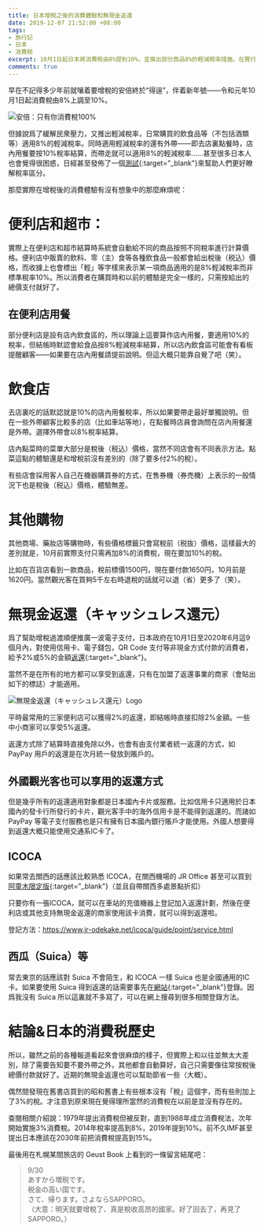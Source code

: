```yaml
---
title: 日本增稅之後的消費體驗和無現金返還
date: 2019-12-07 21:52:00 +08:00
tags:
- 旅行記
- 日本
- 消費税
excerpt: 10月1日起日本將消費稅由8%提到10%，並推出部分商品8%的輕減稅率措施。在實行之前看起來有些令人困惑的稅率制度，實際體驗上也並沒有太大差別。同時推出的6個月的返還計劃——使用現金以外的方式付款可以獲得2%到5%的金額返還——似乎也可以讓民衆開心地薅政府羊毛？（誤）
comments: true
---
```


早在不記得多少年前就嚷着要增稅的安倍終於“得逞”，伴着新年號——令和元年10月1日起消費稅由8%上調至10%。

![安倍：只有你消費稅100%](https://i.loli.net/2019/12/07/DESTJUpFIcr32o7.jpg)

但據說爲了緩解民衆壓力，又推出輕減稅率，日常購買的飲食品等（不包括酒類等）適用8%的輕減稅率。同時適用輕減稅率的還有外帶——即去店裏點餐時，店內用餐要按10%稅率結算，而帶走就可以適用8%的輕減稅率……甚至很多日本人也會覺得很困惑，日經甚至發佈了一個[測試](https://vdata.nikkei.com/newsgraphics/sales-tax-quiz/){:target="_blank"}來幫助人們更好瞭解稅率區分。


那麼實際在增稅後的消費體驗有沒有想象中的那麼麻煩呢：

# 便利店和超市：

實際上在便利店和超市結算時系統會自動給不同的商品按照不同稅率進行計算價格。便利店中販賣的飲料、零（主）食等各種飲食品一般都會給出稅後（税込）價格，而收據上也會標出「輕」等字樣來表示某一項商品適用的是8%輕減稅率而非標準稅率10%。所以消費者在購買時和以前的體驗是完全一樣的，只需按給出的總價支付就好了。

## 在便利店用餐

部分便利店是設有店內飲食區的，所以理論上這要算作店內用餐，要適用10%的稅率，但結帳時默認會給食品按8%輕減稅率結算，所以店內飲食區可能會有看板提醒顧客——如果要在店內用餐請提前說明。但這大概只能靠自覺了吧（笑）。

# 飲食店

去店裏吃的話默認就是10%的店內用餐稅率，所以如果要帶走最好單獨說明。但在一些外帶顧客比較多的店（比如車站等地），在點餐時店員會詢問在店內用餐還是外帶。選擇外帶會以8%稅率結算。

店內點菜時的菜單大部分是稅後（税込）價格，當然不同店會有不同表示方法。點菜這點的體驗還是和增稅前沒有差別的（除了要多付2%的稅）。

有些店會採用客人自己在機器購買券的方式，在售券機（券売機）上表示的一般情況下也是稅後（税込）價格，體驗無差。

# 其他購物

其他商場、藥妝店等購物時，有些價格標籤只會寫稅前（税抜）價格，這樣最大的差別就是，10月前實際支付只需再加8%的消費稅，現在要加10%的稅。

比如在百貨店看到一款商品，稅前標價1500円，現在要付款1650円，10月前是1620円。當然觀光客在買夠5千左右時退稅的話就可以退（省）更多了（笑）。

# 無現金返還（キャッシュレス還元）

爲了幫助增稅過渡順便推廣一波電子支付，日本政府在10月1日至2020年6月這9個月內，對使用信用卡、電子錢包，QR Code 支付等非現金方式付款的消費者，給予2%或5%的金額[返還](https://cashless.go.jp/consumer/){:target="_blank"}。

當然不是在所有的地方都可以享受到返還，只有在加盟了返還事業的商家（會貼出如下的標誌）才能適用。

![無現金返還（キャッシュレス還元）Logo](https://i.loli.net/2019/12/07/Ct36EMjLdnR5rhl.jpg)

平時最常用的三家便利店可以獲得2%的返還，即結帳時直接扣除2%金額。一些中小商家可以享受5%返還。

返還方式除了結算時直接免除以外，也會有由支付業者統一返還的方式，如 PayPay 用戶的返還是在次月統一發放到賬戶的。

## 外國觀光客也可以享用的返還方式

但是幾乎所有的返還適用對象都是日本國內卡片或服務。比如信用卡只適用於日本國內的發卡行所發行的卡片，觀光客手中的海外信用卡是不能得到返還的。而諸如 PayPay 等電子支付服務也是只有擁有日本國內銀行賬戶才能使用。外國人想要得到返還大概只能使用交通系IC卡了。

## ICOCA

如果常去關西的話應該比較熟悉 ICOCA，在關西機場的 JR Office 甚至可以買到[阿童木限定版](https://kansaionepass.com/kf_pr/kf_pr_tw.html){:target="_blank"}（並且自帶關西多處景點折扣）

只要你有一張ICOCA，就可以在車站的充值機器上登記加入返還計劃，然後在便利店或其他支持無現金返還的商家使用該卡消費，就可以得到返還啦。

登記方法：https://www.jr-odekake.net/icoca/guide/point/service.html

## 西瓜（Suica）等

常去東京的話應該對 Suica 不會陌生，和 ICOCA 一樣 Suica 也是全國通用的IC卡。如果要使用 Suica 得到返還的話需要事先在[網站](https://www.jrepoint.jp){:target="_blank"}登錄。因爲我沒有 Suica 所以這裏就不多寫了，可以在網上搜尋到很多相關登錄方法。

# 結論&日本的消費税歷史

所以，雖然之前的各種報道看起來會很麻煩的樣子，但實際上和以往並無太大差別，除了需要告知要不要外帶之外，其他都會自動算好，自己只需要像往常按稅後總價付款就好了。近期的無現金返還也可以幫助節省一些（大概）。

偶然間發現在舊書店買到的昭和舊書上有些根本沒有「稅」這個字，而有些則加上了3%的稅。才注意到原來現在覺得理所當然的消費稅在以前是並沒有存在的。

查閱相關介紹說：1979年提出消費稅但被反對，直到1988年成立消費稅法，次年開始實施3%消費稅。2014年稅率提高到8%，2019年提到10%。前不久IMF甚至提出日本應該在2030年前把消費稅提高到15%。

最後用在札幌某間旅店的 Geust Book 上看到的一條留言結尾吧：
> 9/30<br>
> あすから増税です。<br>
> 税金の高い国です。<br>
> さて、帰ります。さよならSAPPORO。<br>
> （大意：明天就要增稅了、真是稅收高昂的國家。好了回去了，再見了SAPPORO。）
